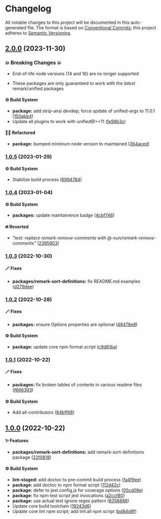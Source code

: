 # Changelog

All notable changes to this project will be documented in this auto-generated
file. The format is based on [Conventional Commits][1]; this project adheres to
[Semantic Versioning][2].

## [2.0.0][3] (2023-11-30)

### 💥 Breaking Changes 💥

- End-of-life node versions (14 and 16) are no longer supported

- These packages are only guaranteed to work with the _latest_ remark/unified
  packages

#### ⚙️ Build System

- **package:** add strip-ansi devdep; force update of unified-args to 11.0.1
  ([150abb4][4])
- Update all plugins to work with unified@>=11 ([fe98b3c][5])

#### 🧙🏿 Refactored

- **package:** bumped minimum node version to maintained ([364aced][6])

### [1.0.5][7] (2023-01-29)

#### ⚙️ Build System

- Stabilize build process ([6994784][8])

### [1.0.4][9] (2023-01-04)

#### ⚙️ Build System

- **packages:** update maintainence badge ([4cbf746][10])

#### 🔥 Reverted

- _"test: replace remark-remove-comments with
  @-xun/remark-remove-comments"_ ([2395903][11])

### [1.0.3][12] (2022-10-30)

#### 🪄 Fixes

- **packages/remark-sort-definitions:** fix README.md examples ([d279dee][13])

### [1.0.2][14] (2022-10-28)

#### 🪄 Fixes

- **packages:** ensure Options properties are optional ([48478e8][15])

#### ⚙️ Build System

- **package:** update core npm format script ([c9d61ba][16])

### [1.0.1][17] (2022-10-22)

#### 🪄 Fixes

- **packages:** fix broken tables of contents in various readme files
  ([f666393][18])

#### ⚙️ Build System

- Add all-contributors ([84bff68][19])

## [1.0.0][20] (2022-10-22)

#### ✨ Features

- **packages/remark-sort-definitions:** add remark-sort-definitions package
  ([22f0818][21])

#### ⚙️ Build System

- **lint-staged:** add doctoc to pre-commit build process ([fa4f9ee][22])
- **package:** add doctoc to npm format script ([112d42c][23])
- **package:** defer to jest.config.js for coverage options ([05cd09e][24])
- **package:** fix npm test script jest invocations ([a2ccf80][25])
- **package:** use actual test ignore regex pattern ([6358888][26])
- Update core build toolchain ([19243d6][27])
- Update core lint npm script; add lint:all npm script ([bd84d8f][28])

[1]: https://conventionalcommits.org
[2]: https://semver.org
[3]:
  https://github.com/Xunnamius/unified-utils/compare/remark-sort-definitions@1.0.5...remark-sort-definitions@2.0.0
[4]:
  https://github.com/Xunnamius/unified-utils/commit/150abb424fd30e84336ddf8b1f443d75a04c30a1
[5]:
  https://github.com/Xunnamius/unified-utils/commit/fe98b3c7f06f4356bed713d2edb7d6f7f749617b
[6]:
  https://github.com/Xunnamius/unified-utils/commit/364aced3f0c8d4e56df8cde24419d13f568cb68f
[7]:
  https://github.com/Xunnamius/unified-utils/compare/remark-sort-definitions@1.0.4...remark-sort-definitions@1.0.5
[8]:
  https://github.com/Xunnamius/unified-utils/commit/69947844f42e618f336aeeb9af1d6c9f4ee1e82b
[9]:
  https://github.com/Xunnamius/unified-utils/compare/remark-sort-definitions@1.0.3...remark-sort-definitions@1.0.4
[10]:
  https://github.com/Xunnamius/unified-utils/commit/4cbf746b78c3bb369c3b27228ec582c3a3e47c54
[11]:
  https://github.com/Xunnamius/unified-utils/commit/23959035752e76f19ec4440cd762b4594fdb93bf
[12]:
  https://github.com/Xunnamius/unified-utils/compare/remark-sort-definitions@1.0.2...remark-sort-definitions@1.0.3
[13]:
  https://github.com/Xunnamius/unified-utils/commit/d279dee5d5bda2e96cbe40d1974c91c997586196
[14]:
  https://github.com/Xunnamius/unified-utils/compare/remark-sort-definitions@1.0.1...remark-sort-definitions@1.0.2
[15]:
  https://github.com/Xunnamius/unified-utils/commit/48478e8ea592171aadc86fe719310b50a2e6007e
[16]:
  https://github.com/Xunnamius/unified-utils/commit/c9d61bacbd52bc76b05abd3426474bf0176c3cd9
[17]:
  https://github.com/Xunnamius/unified-utils/compare/remark-sort-definitions@1.0.0...remark-sort-definitions@1.0.1
[18]:
  https://github.com/Xunnamius/unified-utils/commit/f6663933fe4a7d577956527efe752e18607262ba
[19]:
  https://github.com/Xunnamius/unified-utils/commit/84bff68339c7a742c104c0f2545fe62b28c8b473
[20]:
  https://github.com/Xunnamius/unified-utils/compare/05cd09e0cf13f18fa56f6156516bcf546b1238e6...remark-sort-definitions@1.0.0
[21]:
  https://github.com/Xunnamius/unified-utils/commit/22f08182701455c6ed489a180335150a895071d7
[22]:
  https://github.com/Xunnamius/unified-utils/commit/fa4f9ee3f9cd922875cf077f6d8b74105f0ba55e
[23]:
  https://github.com/Xunnamius/unified-utils/commit/112d42c6999f758ff618f4e116eb7cf38c09f77c
[24]:
  https://github.com/Xunnamius/unified-utils/commit/05cd09e0cf13f18fa56f6156516bcf546b1238e6
[25]:
  https://github.com/Xunnamius/unified-utils/commit/a2ccf801276c84e54d3fc1afaad574f78408d86f
[26]:
  https://github.com/Xunnamius/unified-utils/commit/63588887a7377f3ee7488b19c87f1f2bf1faa811
[27]:
  https://github.com/Xunnamius/unified-utils/commit/19243d623ba14cfd629c5e4632e6a75de508592b
[28]:
  https://github.com/Xunnamius/unified-utils/commit/bd84d8fc1fb5c4d1828a16a47214a6730f34899a
